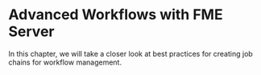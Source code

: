 # Advanced Workflows with FME Server

In this chapter, we will take a closer look at best practices for creating job chains for workflow management.
